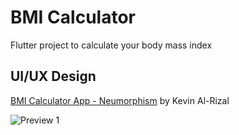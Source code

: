 # BMI Calculator

Flutter project to calculate your body mass index

## UI/UX Design

[BMI Calculator App - Neumorphism](https://dribbble.com/shots/11368106-BMI-Calculator-App-Neumorphism) by Kevin Al-Rizal

![Preview 1](https://cdn.dribbble.com/users/4320847/screenshots/11368106/media/85457218feaf4bd4db424331de66d097.jpg?compress=1&resize=600x600&vertical=top)
